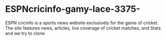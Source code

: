 # ESPNcricinfo-gamy-lace-3375-
ESPN cricinfo is a sports news website exclusively for the game of cricket. The site features news, articles,
live coverage of cricket matches, and Stats    and we try to clone   


